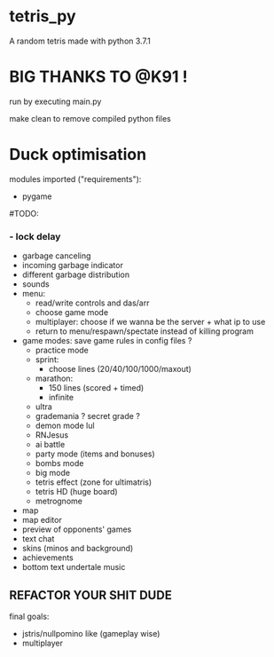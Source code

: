 # tetris_py
A random tetris made with python 3.7.1

# BIG THANKS TO @K91 !

run by executing main.py

make clean to remove compiled python files

# __Duck optimisation__

modules imported ("requirements"):
- pygame

#TODO:
### - lock delay
- garbage canceling
- incoming garbage indicator
- different garbage distribution
- sounds
- menu:
    - read/write controls and das/arr
    - choose game mode
    - multiplayer: choose if we wanna be the server + what ip to use
    - return to menu/respawn/spectate instead of killing program
- game modes: save game rules in config files ?
    - practice mode
    - sprint:
        - choose lines (20/40/100/1000/maxout)
    - marathon:
        - 150 lines (scored + timed)
        - infinite
    - ultra
    - grademania ? secret grade ?
    - demon mode lul
    - RNJesus
    - ai battle
    - party mode (items and bonuses)
    - bombs mode
    - big mode
    - tetris effect (zone for ultimatris)
    - tetris HD (huge board)
    - metrognome
- map
- map editor
- preview of opponents' games
- text chat
- skins (minos and background)
- achievements
- bottom text undertale music

## REFACTOR YOUR SHIT DUDE

final goals:
- jstris/nullpomino like (gameplay wise)
- multiplayer
